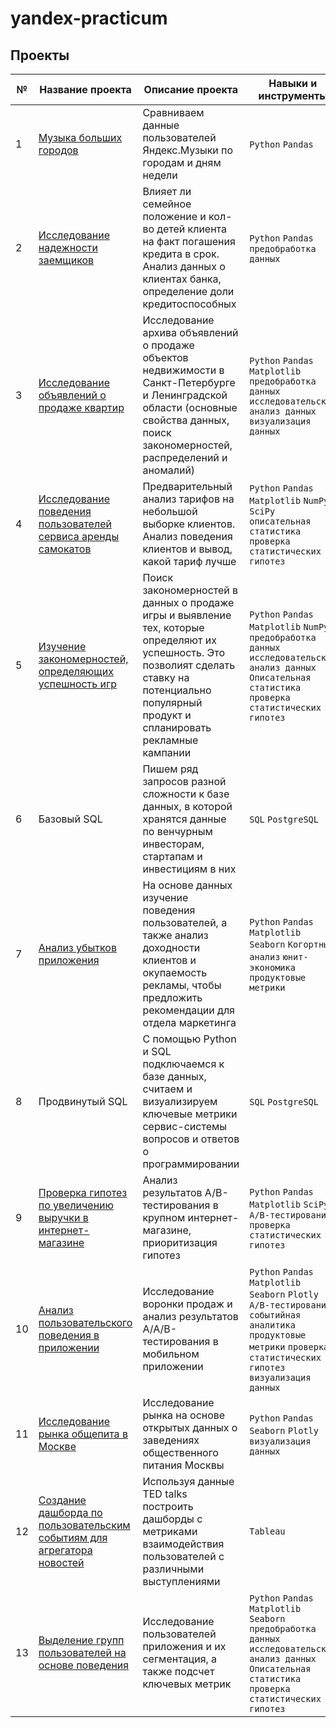 # yandex-practicum

## Проекты

|№|Название проекта|Описание проекта|Навыки и инструменты|
|-|----------------|----------------|--------------------|
|1|[Музыка больших городов](https://github.com/qzcetb/yandex-practicum/tree/master/01%20Базовый%20Python)|Сравниваем данные пользователей Яндекс.Музыки по городам и дням недели|`Python` `Pandas`|
|2|[Исследование надежности заемщиков](https://github.com/qzcetb/yandex-practicum/tree/master/02%20Предобработка%20данных)| Влияет ли семейное положение и кол-во детей клиента на факт погашения кредита в срок. Анализ данных о клиентах банка, определение доли кредитоспособных|`Python` `Pandas` `предобработка данных`|
|3|[Исследование объявлений о продаже квартир](https://github.com/qzcetb/yandex-practicum/tree/master/03%20Исследовательский%20анализ%20данных)|Исследование архива объявлений о продаже объектов недвижимости в Санкт-Петербурге и Ленинградской области (основные свойства данных, поиск закономерностей, распределений и аномалий)|`Python` `Pandas` `Matplotlib` `предобработка данных` `исследовательский анализ данных` `визуализация данных`|
|4|[Исследование поведения пользователей сервиса аренды самокатов](https://github.com/qzcetb/yandex-practicum/tree/master/04%20Статистический%20анализ%20данных)|Предварительный анализ тарифов на небольшой выборке клиентов. Анализ поведения клиентов и вывод, какой тариф лучше|`Python` `Pandas` `Matplotlib` `NumPy` `SciPy` `описательная статистика` `проверка статистических гипотез`|
|5|[Изучение закономерностей, определяющих успешность игр](https://github.com/qzcetb/yandex-practicum/tree/master/05%20Сборный%20проект%20-%201)|Поиск закономерностей в данных о продаже игры и выявление тех, которые определяют их успешность. Это позволият сделать ставку на потенциально популярный продукт и спланировать рекламные кампании|`Python` `Pandas` `Matplotlib` `NumPy` `предобработка данных` `исследовательский анализ данных` `Описательная статистика` `проверка статистических гипотез`|
|6|Базовый SQL|Пишем ряд запросов разной сложности к базе данных, в которой хранятся данные по венчурным инвесторам, стартапам и инвестициям в них|`SQL` `PostgreSQL`|
|7|[Анализ убытков приложения](https://github.com/qzcetb/yandex-practicum/tree/master/07%20Анализ%20бизнес%20показателей)|На основе данных изучение поведения пользователей, а также анализ доходности клиентов и окупаемость рекламы, чтобы предложить рекомендации для отдела маркетинга|`Python` `Pandas` `Matplotlib` `Seaborn` `Когортный анализ` `юнит-экономика` `продуктовые метрики`|
|8|Продвинутый SQL|С помощью Python и SQL подключаемся к базе данных, считаем и визуализируем ключевые метрики сервис-системы вопросов и ответов о программировании|`SQL` `PostgreSQL`|
|9|[Проверка гипотез по увеличению выручки в интернет-магазине](https://github.com/qzcetb/yandex-practicum/tree/master/09%20Принятие%20решений%20в%20бизнесе)|Анализ результатов A/B-тестирования в крупном интернет-магазине, приоритизация гипотез|`Python` `Pandas` `Matplotlib` `SciPy` `A/B-тестирование` `проверка статистических гипотез`|
|10|[Анализ пользовательского поведения в приложении](https://github.com/qzcetb/yandex-practicum/tree/master/10%20Сборный%20проект%20-%202)|Исследование воронки продаж и анализ результатов A/A/B-тестирования в мобильном приложении|`Python` `Pandas` `Matplotlib` `Seaborn` `Plotly` `A/B-тестирование` `событийная аналитика` `продуктовые метрики` `проверка статистических гипотез` `визуализация данных`|
|11|[Исследование рынка общепита в Москве](https://github.com/qzcetb/yandex-practicum/tree/master/11%20Как%20рассказать%20историю%20с%20помощью%20данных)|Исследование рынка на основе открытых данных о заведениях общественного питания Москвы|`Python` `Pandas` `Seaborn` `Plotly` `визуализация данных`|
|12|[Создание дашборда по пользовательским событиям для агрегатора новостей](https://github.com/qzcetb/yandex-practicum/tree/master/12%20Построение%20дашбордов%20в%20Tableau)|Используя данные TED talks построить дашборды с метриками взаимодействия пользователей с различными выступлениями|`Tableau`|
|13|[Выделение групп пользователей на основе поведения](https://github.com/qzcetb/yandex-practicum/tree/master/13%20Выпускной%20проект)|Исследование пользователей приложения и их сегментация, а также подсчет ключевых метрик|`Python` `Pandas` `Matplotlib` `Seaborn` `предобработка данных` `исследовательский анализ данных` `Описательная статистика` `проверка статистических гипотез`|